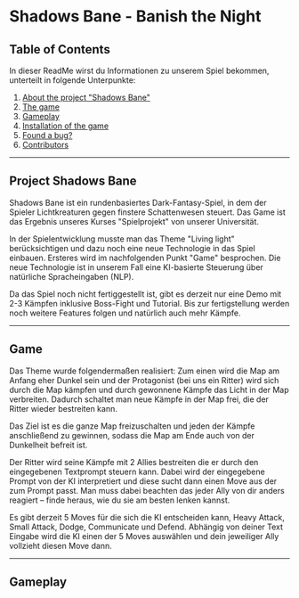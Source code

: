 # Shadows Bane - Banish the Night

## Table of Contents
In dieser ReadMe wirst du Informationen zu unserem Spiel bekommen, unterteilt in folgende Unterpunkte:

1. [About the project "Shadows Bane"](#project-shadows-bane)
2. [The game](#game)
3. [Gameplay](#gameplay)
4. [Installation of the game](#installation)
5. [Found a bug?](#bug-reporting)
6. [Contributors ](#contributors)

---

## Project Shadows Bane
Shadows Bane ist ein rundenbasiertes Dark-Fantasy-Spiel, in dem der Spieler Lichtkreaturen gegen finstere Schattenwesen steuert. Das Game ist das Ergebnis unseres Kurses "Spielprojekt" von unserer Universität. 

In der Spielentwicklung musste man das Theme "Living light" berücksichtigen und dazu noch eine neue Technologie in das Spiel einbauen. Ersteres wird im nachfolgenden Punkt "Game" besprochen. Die neue Technologie ist in unserem Fall eine KI-basierte Steuerung über natürliche Spracheingaben (NLP).

Da das Spiel noch nicht fertiggestellt ist, gibt es derzeit nur eine Demo mit 2-3 Kämpfen inklusive Boss-Fight und Tutorial. Bis zur fertigstellung werden noch weitere Features folgen und natürlich auch mehr Kämpfe.

---

## Game
Das Theme wurde folgendermaßen realisiert: Zum einen wird die Map am Anfang eher Dunkel sein und der Protagonist (bei uns ein Ritter) wird sich durch die Map kämpfen und durch gewonnene Kämpfe das Licht in der Map verbreiten. Dadurch schaltet man neue Kämpfe in der Map frei, die der Ritter wieder bestreiten kann. 

Das Ziel ist es die ganze Map freizuschalten und jeden der Kämpfe anschließend zu gewinnen, sodass die Map am Ende auch von der Dunkelheit befreit ist. 

Der Ritter wird seine Kämpfe mit 2 Allies bestreiten die er durch den eingegebenen Textprompt steuern kann. Dabei wird der eingegebene Prompt von der KI interpretiert und diese sucht dann einen Move aus der zum Prompt passt. Man muss dabei beachten das jeder Ally von dir anders reagiert – finde heraus, wie du sie am besten lenken kannst.

Es gibt derzeit 5 Moves für die sich die KI entscheiden kann, Heavy Attack, Small Attack, Dodge, Communicate und Defend. Abhängig von deiner Text Eingabe wird die KI einen der 5 Moves auswählen und dein jeweiliger Ally vollzieht diesen Move dann.

---

## Gameplay 


